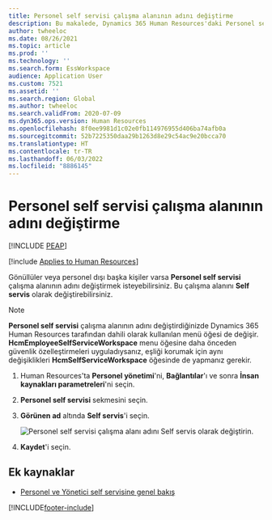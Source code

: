 ```yaml
---
title: Personel self servisi çalışma alanının adını değiştirme
description: Bu makalede, Dynamics 365 Human Resources'daki Personel self servisi çalışma alanının görünen adının nasıl değiştirileceği açıklanmaktadır.
author: twheeloc
ms.date: 08/26/2021
ms.topic: article
ms.prod: ''
ms.technology: ''
ms.search.form: EssWorkspace
audience: Application User
ms.custom: 7521
ms.assetid: ''
ms.search.region: Global
ms.author: twheeloc
ms.search.validFrom: 2020-07-09
ms.dyn365.ops.version: Human Resources
ms.openlocfilehash: 8f0ee9981d1c02e0fb114976955d406ba74afb0a
ms.sourcegitcommit: 52b7225350daa29b1263d8e29c54ac9e20bcca70
ms.translationtype: HT
ms.contentlocale: tr-TR
ms.lasthandoff: 06/03/2022
ms.locfileid: "8886145"
---
```

# <a name="change-employee-self-service-workspace-name"></a>Personel self servisi çalışma alanının adını değiştirme


[!INCLUDE [PEAP](../includes/peap-2.md)]

[!include [Applies to Human Resources](../includes/applies-to-hr.md)]

Gönüllüler veya personel dışı başka kişiler varsa **Personel self servisi** çalışma alanının adını değiştirmek isteyebilirsiniz. Bu çalışma alanını **Self servis** olarak değiştirebilirsiniz.

> [!NOTE]
> **Personel self servisi** çalışma alanının adını değiştirdiğinizde Dynamics 365 Human Resources tarafından dahili olarak kullanılan menü öğesi de değişir. **HcmEmployeeSelfServiceWorkspace** menu öğesine daha önceden güvenlik özelleştirmeleri uyguladıysanız, eşliği korumak için aynı değişiklikleri **HcmSelfServiceWorkspace** öğesinde de yapmanız gerekir.

1. Human Resources'ta **Personel yönetimi**'ni, **Bağlantılar**'ı ve sonra **İnsan kaynakları parametreleri**'ni seçin.

2. **Personel self servisi** sekmesini seçin.

3. **Görünen ad** altında **Self servis**'i seçin.

   ![Personel self servisi çalışma alanı adını Self servis olarak değiştirin.](./media/hr-employee-self-service-workspace-name.png)

4. **Kaydet**'i seçin.

## <a name="additional-resources"></a>Ek kaynaklar

- [Personel ve Yönetici self servisine genel bakış](hr-employee-manager-self-service-overview.md)


[!INCLUDE[footer-include](../includes/footer-banner.md)]
